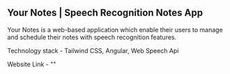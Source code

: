 ## Your Notes | Speech Recognition Notes App

Your Notes is a web-based application which enable their users to manage and schedule their notes with speech recognition features.

Technology stack - Tailwind CSS, Angular, Web Speech Api

Website Link - ""
